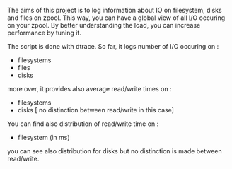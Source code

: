 The aims of this project is to log information about IO on filesystem, disks and files on zpool.
This way, you can have a global view of all I/O occuring on your zpool. By better understanding the 
load, you can increase performance by tuning it.

The script is done with dtrace. So far, it logs number of I/O occuring on :
- filesystems
- files
- disks

more over, it provides also average read/write times on :
- filesystems
- disks [ no distinction between read/write in this case]

You can find also distribution of read/write time on :
- filesystem (in ms)
 
you can see also distribution for disks but no distinction is made between read/write.
